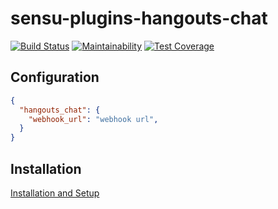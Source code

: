 # sensu-plugins-hangouts-chat
[![Build Status](https://travis-ci.org/clevertoday/sensu-plugins-hangouts-chat.svg?branch=master)](https://travis-ci.org/clevertoday/sensu-plugins-hangouts-chat)
[![Maintainability](https://api.codeclimate.com/v1/badges/d4ed4e715bf90cbe6422/maintainability)](https://codeclimate.com/github/clevertoday/sensu-plugins-hangouts-chat/maintainability)
[![Test Coverage](https://api.codeclimate.com/v1/badges/d4ed4e715bf90cbe6422/test_coverage)](https://codeclimate.com/github/clevertoday/sensu-plugins-hangouts-chat/test_coverage)

## Configuration

```json
{
  "hangouts_chat": {
    "webhook_url": "webhook url",
  }
}
```

## Installation

[Installation and Setup](http://sensu-plugins.io/docs/installation_instructions.html)
